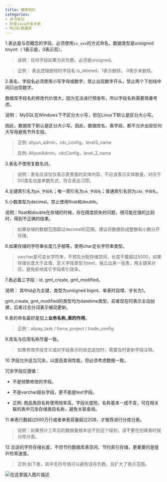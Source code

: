 ```yaml
---
title: 建表规约
categories: 
- 读书笔记
- 阿里Java开发手册
- MySQL数据库
---
```


1.表达是与否概念的字段，必须使用`is_xxx`的方式命名，数据类型是unsigned tinyint（ 1表示是，0表示否）。

> 说明：任何字段如果为非负数，必须是unsigned。

> 正例： 表达逻辑删除的字段名 is_deleted，1表示删除， 0表示未删除。

2.表名、字段名必须使用小写字母或数字，禁止出现数字开头，禁止两个下划线中间只出现数字。

数据库字段名的修改代价很大，因为无法进行预发布，所以字段名称需要慎重考虑。

说明： MySQL在Windows下不区分大小写，但在Linux下默认是区分大小写。

因此，数据库下默认是区分大小写。因此，数据库名、表字段，都不允许出现任何大写母避免节外生枝。

> 正例: aliyun_admin，rdc_config，level3_name
>
> 反例: AliyunAdmin，rdcConfig，level_3_name

3.表名不使用复数名词。

> 说明：表名应该仅仅表示表里面的实体内容，不应该表示实体数量，对应于DO类名也是单数形式，符合表达习惯。

4.主键索引名为`pk_字段名`；唯一索引名为`uk_字段名`；普通索引名则为`idx_字段名`。

5.小数类型为decimal，禁止使用float和double。

说明：float和double在存储的时候，存在精度损失的问题，很可能在值的比较时，得到不正确的结果。

> 如果存储的数据范围超过decimal的范围，建议将数据拆成整数和小数分开存储。

6.如果存储的字符串长度几乎相等，使用char定长字符串类型。

> varchar是可变长字符串，不预先分配存储空间，长度不要超过5000，如果存储长度大于此值，定义字段类型为text，独立出来一张表，用主键来对应，避免影响其它字段索引效率。

7.表必备三字段：id, gmt_create, gmt_modified。

说明： 其中id必为主键，类型为unsigned bigint、单表时自增、步长为1。

gmt_create, gmt_modified的类型均为datetime类型，前者现在时表示主动创建，后者过去分词表示被动更新。

8.表的命名最好是加上**业务名称_表的作用**。

> 正例：alipay_task / force_project / trade_config

9.库名与应用名称尽量一致。

> 如果修改字段含义或对字段表示的状态追加时，需要及时更新字段注释。

10.字段允许适当冗余，以提高查询性能，但必须考虑数据一致。

冗余字段应遵循：

* 不是频繁修改的字段。

* 不是varchar超长字段，更不能是text字段。

* 正例: 商品类目名称使用频率高，字段长度短，名称基本一成不变，可在相关联的表中冗余存储类目名称，避免关联查询。

11.单表行数超过500万行或者单表容量超过2GB，才推荐进行分库分表。

> 说明：如果预计三年后的数据量根本达不到这个级别，请不要在创建表时就分库分表。

12.合适的字符存储长度，不但节约数据库表空间、节约索引存储，更重要的是提升检索速度。

> 正例:如下表，其中无符号值可以避免误存负数，且扩大了表示范围。

![在这里插入图片描述](https://img-blog.csdnimg.cn/09ecf2e901a94fcab3121312c38d7ac3.png?x-oss-process=image/watermark,type_d3F5LXplbmhlaQ,shadow_50,text_Q1NETiBA5pyI5Ly06aOe6bG8,size_20,color_FFFFFF,t_70,g_se,x_16)